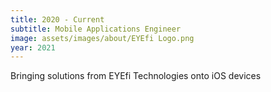 ```yaml
---
title: 2020 - Current
subtitle: Mobile Applications Engineer
image: assets/images/about/EYEfi Logo.png
year: 2021
---
```


Bringing solutions from EYEfi Technologies onto iOS devices

<!-- 
Responsible for deploying proprietary SPARC algorithm on iOS, which provides an alternative to location triangulation by leveraging mobile device sensors and elevation data.
 -->